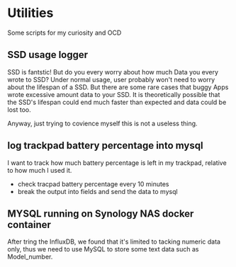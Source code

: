 # Utilities
Some scripts for my curiosity and OCD

## SSD usage logger

SSD is fantstic! But do you every worry about how much Data you every wrote to SSD? 
Under normal usage, user probably won't need to worry about the lifespan of a SSD. But there are some rare cases that buggy Apps wrote excessive amount data to your SSD. It is theoretically possible that the SSD's lifespan could end much faster than expected and data could be lost too.  

Anyway, just trying to covience myself this is not a useless thing.

## log trackpad battery percentage into mysql

I want to track how much battery percentage is left in my trackpad, relative to how much I used it.

- check tracpad battery percentage every 10 minutes
- break the output into fields and send the data to mysql

## MYSQL running on Synology NAS docker container

After tring the InfluxDB, we found that it's limited to tacking numeric data only, thus we need to use MySQL to store some text data such as Model_number.


